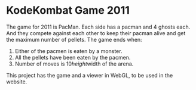 KodeKombat Game 2011
====================
The game for 2011 is PacMan. Each side has a pacman and 4 ghosts each. And they
compete against each other to keep their pacman alive and get the maximum number
of pellets.
The game ends when:
1. Either of the pacmen is eaten by a monster.
2. All the pellets have been eaten by the pacmen.
3. Number of moves is 10*height*width of the arena.

This project has the game and a viewer in WebGL, to be used in the website.

